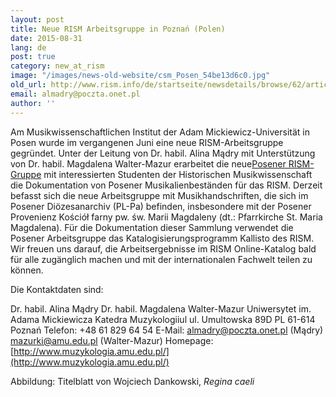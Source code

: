 ```yaml
---
layout: post
title: Neue RISM Arbeitsgruppe in Poznań (Polen)
date: 2015-08-31
lang: de
post: true
category: new_at_rism
image: "/images/news-old-website/csm_Posen_54be13d6c0.jpg"
old_url: http://www.rism.info/de/startseite/newsdetails/browse/62/article/64/announcing-a-new-rism-working-group-in-poznan-poland.html
email: almadry@poczta.onet.pl
author: ''
---
```


Am Musikwissenschaftlichen Institut der Adam Mickiewicz-Universität in Posen wurde im vergangenen Juni eine neue RISM-Arbeitsgruppe gegründet. Unter der Leitung von Dr. habil. Alina Mądry mit Unterstützung von Dr. habil. Magdalena Walter-Mazur erarbeitet die neue[Posener RISM-Gruppe](/international/working-groups.html) mit interessierten Studenten der Historischen Musikwissenschaft die Dokumentation von Posener Musikalienbeständen für das RISM. Derzeit befasst sich die neue Arbeitsgruppe mit Musikhandschriften, die sich im Posener Diözesanarchiv (PL-Pa) befinden, insbesondere mit der Posener Provenienz Kościół farny pw. św. Marii Magdaleny (dt.: Pfarrkirche St. Maria Magdalena). Für die Dokumentation dieser Sammlung verwendet die Posener Arbeitsgruppe das Katalogisierungsprogramm Kallisto des RISM. Wir freuen uns darauf, die Arbeitsergebnisse im RISM Online-Katalog bald für alle zugänglich machen und mit der internationalen Fachwelt teilen zu können.

Die Kontaktdaten sind:

Dr. habil. Alina Mądry
Dr. habil. Magdalena Walter-Mazur
Uniwersytet im. Adama Mickiewicza
Katedra Muzykologiiul
ul. Umultowska 89D
PL 61-614 Poznań
Telefon: +48 61 829 64 54
E-Mail: [almadry@poczta.onet.pl](mailto:almadry@poczta.onet.pl) (Mądry)
[mazurki@amu.edu.pl](mailto:mazurki@amu.edu.pl) (Walter-Mazur)
Homepage: [http://www.muzykologia.amu.edu.pl/](http://www.muzykologia.amu.edu.pl/)


Abbildung: Titelblatt von Wojciech Dankowski, _Regina caeli_

